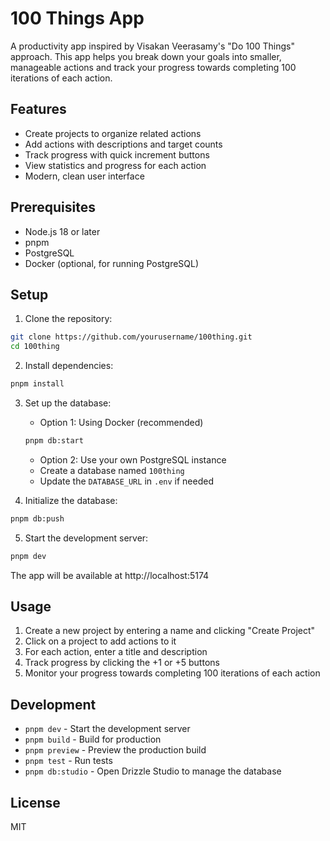 # 100 Things App

A productivity app inspired by Visakan Veerasamy's "Do 100 Things" approach. This app helps you break down your goals into smaller, manageable actions and track your progress towards completing 100 iterations of each action.

## Features

- Create projects to organize related actions
- Add actions with descriptions and target counts
- Track progress with quick increment buttons
- View statistics and progress for each action
- Modern, clean user interface

## Prerequisites

- Node.js 18 or later
- pnpm
- PostgreSQL
- Docker (optional, for running PostgreSQL)

## Setup

1. Clone the repository:
```bash
git clone https://github.com/yourusername/100thing.git
cd 100thing
```

2. Install dependencies:
```bash
pnpm install
```

3. Set up the database:
   - Option 1: Using Docker (recommended)
   ```bash
   pnpm db:start
   ```
   
   - Option 2: Use your own PostgreSQL instance
   - Create a database named `100thing`
   - Update the `DATABASE_URL` in `.env` if needed

4. Initialize the database:
```bash
pnpm db:push
```

5. Start the development server:
```bash
pnpm dev
```

The app will be available at http://localhost:5174

## Usage

1. Create a new project by entering a name and clicking "Create Project"
2. Click on a project to add actions to it
3. For each action, enter a title and description
4. Track progress by clicking the +1 or +5 buttons
5. Monitor your progress towards completing 100 iterations of each action

## Development

- `pnpm dev` - Start the development server
- `pnpm build` - Build for production
- `pnpm preview` - Preview the production build
- `pnpm test` - Run tests
- `pnpm db:studio` - Open Drizzle Studio to manage the database

## License

MIT
